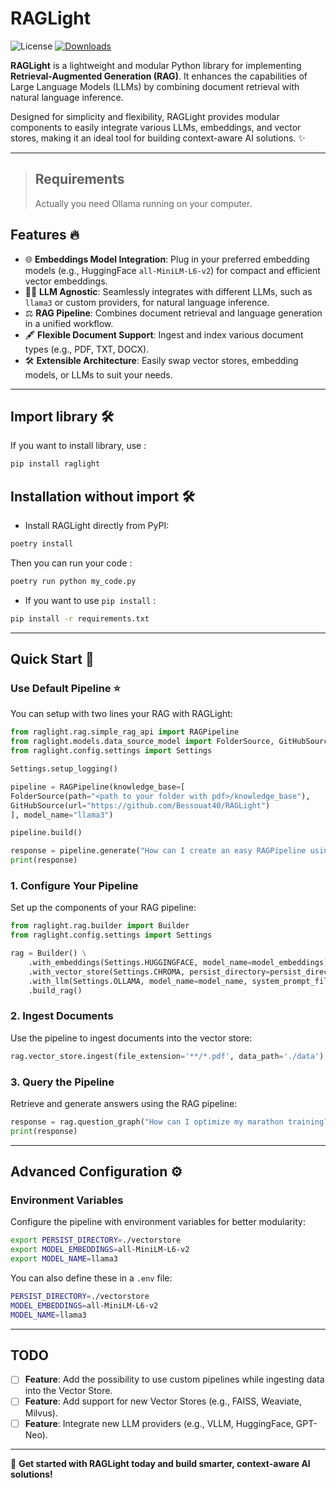 # RAGLight

![License](https://img.shields.io/github/license/Bessouat40/RAGLight)
[![Downloads](https://static.pepy.tech/personalized-badge/raglight?period=total&units=international_system&left_color=grey&right_color=red&left_text=Downloads)](https://pepy.tech/projects/raglight)

**RAGLight** is a lightweight and modular Python library for implementing **Retrieval-Augmented Generation (RAG)**. It enhances the capabilities of Large Language Models (LLMs) by combining document retrieval with natural language inference.

Designed for simplicity and flexibility, RAGLight provides modular components to easily integrate various LLMs, embeddings, and vector stores, making it an ideal tool for building context-aware AI solutions. ✨

---

> ## Requirements
>
> Actually you need Ollama running on your computer.

## Features 🔥

- 🌐 **Embeddings Model Integration**: Plug in your preferred embedding models (e.g., HuggingFace `all-MiniLM-L6-v2`) for compact and efficient vector embeddings.
- 🧙🏽 **LLM Agnostic**: Seamlessly integrates with different LLMs, such as `llama3` or custom providers, for natural language inference.
- ⚖️ **RAG Pipeline**: Combines document retrieval and language generation in a unified workflow.
- 🖋️ **Flexible Document Support**: Ingest and index various document types (e.g., PDF, TXT, DOCX).
- 🛠️ **Extensible Architecture**: Easily swap vector stores, embedding models, or LLMs to suit your needs.

---

## Import library 🛠️

If you want to install library, use :

```bash
pip install raglight
```

## Installation without import 🛠️

- Install RAGLight directly from PyPI:

```bash
poetry install
```

Then you can run your code :

```bash
poetry run python my_code.py
```

- If you want to use `pip install` :

```bash
pip install -r requirements.txt
```

---

## Quick Start 🚀

### Use Default Pipeline ⭐️

You can setup with two lines your RAG with RAGLight:

```python
from raglight.rag.simple_rag_api import RAGPipeline
from raglight.models.data_source_model import FolderSource, GitHubSource
from raglight.config.settings import Settings

Settings.setup_logging()

pipeline = RAGPipeline(knowledge_base=[
FolderSource(path="<path to your folder with pdf>/knowledge_base"),
GitHubSource(url="https://github.com/Bessouat40/RAGLight")
], model_name="llama3")

pipeline.build()

response = pipeline.generate("How can I create an easy RAGPipeline using raglight framework ? Give me python implementation")
print(response)
```

### **1. Configure Your Pipeline**

Set up the components of your RAG pipeline:

```python
from raglight.rag.builder import Builder
from raglight.config.settings import Settings

rag = Builder() \
    .with_embeddings(Settings.HUGGINGFACE, model_name=model_embeddings) \
    .with_vector_store(Settings.CHROMA, persist_directory=persist_directory, collection_name=collection_name) \
    .with_llm(Settings.OLLAMA, model_name=model_name, system_prompt_file=system_prompt_directory) \
    .build_rag()
```

### **2. Ingest Documents**

Use the pipeline to ingest documents into the vector store:

```python
rag.vector_store.ingest(file_extension='**/*.pdf', data_path='./data')
```

### **3. Query the Pipeline**

Retrieve and generate answers using the RAG pipeline:

```python
response = rag.question_graph("How can I optimize my marathon training?")
print(response)
```

---

## Advanced Configuration ⚙️

### Environment Variables

Configure the pipeline with environment variables for better modularity:

```bash
export PERSIST_DIRECTORY=./vectorstore
export MODEL_EMBEDDINGS=all-MiniLM-L6-v2
export MODEL_NAME=llama3
```

You can also define these in a `.env` file:

```bash
PERSIST_DIRECTORY=./vectorstore
MODEL_EMBEDDINGS=all-MiniLM-L6-v2
MODEL_NAME=llama3
```

---

## TODO

- [ ] **Feature**: Add the possibility to use custom pipelines while ingesting data into the Vector Store.
- [ ] **Feature**: Add support for new Vector Stores (e.g., FAISS, Weaviate, Milvus).
- [ ] **Feature**: Integrate new LLM providers (e.g., VLLM, HuggingFace, GPT-Neo).

---

🚀 **Get started with RAGLight today and build smarter, context-aware AI solutions!**
